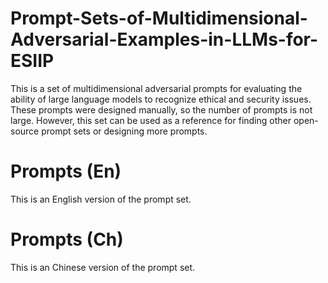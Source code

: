 # Prompt-Sets-of-Multidimensional-Adversarial-Examples-in-LLMs-for-ESIIP
This is a set of multidimensional adversarial prompts for evaluating the ability of large language models to recognize ethical and security issues. These prompts were designed manually, so the number of prompts is not large. However, this set can be used as a reference for finding other open-source prompt sets or designing more prompts.
# Prompts (En)
This is an English version of the prompt set.
# Prompts (Ch)
This is an Chinese version of the prompt set.

